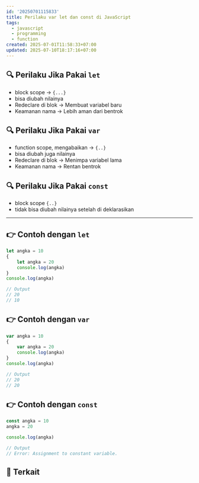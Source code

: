 ```yaml
---
id: '20250701115833'
title: Perilaku var let dan const di JavaScript
tags:
  - javascript
  - programming
  - function
created: 2025-07-01T11:58:33+07:00
updated: 2025-07-10T18:17:16+07:00
---
```


## 🔍 Perilaku Jika Pakai `let`

- block scope -> `{...}`
- bisa diubah nilainya
- Redeclare di blok -> Membuat variabel baru
- Keamanan nama -> Lebih aman dari bentrok

## 🔍 Perilaku Jika Pakai `var`

- function scope, mengabaikan -> `{..}`
- bisa diubah juga nilainya
- Redeclare di blok -> Menimpa variabel lama
- Keamanan nama -> Rentan bentrok

## 🔍 Perilaku Jika Pakai `const`

- block scope `{..}`
- tidak bisa diubah nilainya setelah di deklarasikan

---

## 👉 Contoh dengan `let`

```javascript
let angka = 10
{
	let angka = 20
	console.log(angka)
}
console.log(angka)

// Output
// 20
// 10
```

## 👉 Contoh dengan `var`

```javascript
var angka = 10
{
	var angka = 20
	console.log(angka)
}
console.log(angka)

// Output
// 20
// 20
```

## 👉 Contoh dengan `const`

```javascript
const angka = 10
angka = 20

console.log(angka)

// Output
// Error: Assignment to constant variable.
```

## 🔗 Terkait
